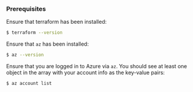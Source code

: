 ### Prerequisites

Ensure that terraform has been installed:

```bash
$ terraform --version
```

<!-- todo otherwise ... link -->

Ensure that `az` has been installed:

```bash
$ az --version
```

<!-- todo otherwise ... link -->


Ensure that you are logged in to Azure via `az`. You should see at least one object in the array with your account info as the key-value pairs:

```bash
$ az account list
```
